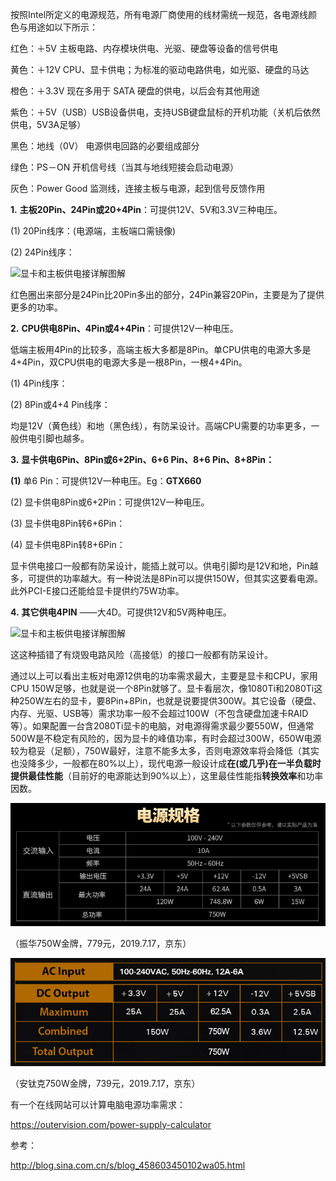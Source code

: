按照Intel所定义的电源规范，所有电源厂商使用的线材需统一规范，各电源线颜色与用途如以下所示：

红色：＋5V 主板电路、内存模块供电、光驱、硬盘等设备的信号供电

黄色：＋12V CPU、显卡供电；为标准的驱动电路供电，如光驱、硬盘的马达

橙色：＋3.3V 现在多用于 SATA 硬盘的供电，以后会有其他用途

紫色：＋5V（USB）USB设备供电，支持USB键盘鼠标的开机功能（关机后依然供电，5V3A足够）

黑色：地线（0V） 电源供电回路的必要组成部分

绿色：PS－ON 开机信号线（当其与地线短接会启动电源）

灰色：Power Good 监测线，连接主板与电源，起到信号反馈作用



**1.**     **主板20Pin、24Pin或20+4Pin**：可提供12V、5V和3.3V三种电压。

(1)   20Pin线序：(电源端，主板端口需镜像)

(2)   24Pin线序：

![显卡和主板供电接详解图解](http://s15.sinaimg.cn/mw690/001gW8FDty70kCahTR40e&690)

红色圈出来部分是24Pin比20Pin多出的部分，24Pin兼容20Pin，主要是为了提供更多的功率。



**2.**     **CPU供电8Pin、4Pin或4+4Pin**：可提供12V一种电压。

低端主板用4Pin的比较多，高端主板大多都是8Pin。单CPU供电的电源大多是4+4Pin，双CPU供电的电源大多是一根8Pin，一根4+4Pin。

(1)   4Pin线序：

(2)   8Pin或4+4 Pin线序：

均是12V（黄色线）和地（黑色线），有防呆设计。高端CPU需要的功率更多，一般供电引脚也越多。



**3.**     **显卡供电6Pin、8Pin或6+2Pin、6+6 Pin、8+6 Pin、8+8Pin：**

**(1)**  单6 Pin：可提供12V一种电压。Eg：**GTX660**

(2)   显卡供电8Pin或6+2Pin：可提供12V一种电压。

(3)   显卡供电8Pin转6+6Pin：

(4)   显卡供电8Pin转8+6Pin：

显卡供电接口一般都有防呆设计，能插上就可以。供电引脚均是12V和地，Pin越多，可提供的功率越大。有一种说法是8Pin可以提供150W，但其实这要看电源。此外PCI-E接口还能给显卡提供约75W功率。



**4.**  **其它供电4PIN** ——大4D。可提供12V和5V两种电压。

![显卡和主板供电接详解图解](http://s12.sinaimg.cn/mw690/001gW8FDty70kChinoL1b&690)

这这种插错了有烧毁电路风险（高接低）的接口一般都有防呆设计。



通过以上可以看出主板对电源12供电的功率需求最大，主要是显卡和CPU，家用CPU 150W足够，也就是说一个8Pin就够了。显卡看层次，像1080Ti和2080Ti这种250W左右的显卡，要8Pin+8Pin，也就是说要提供300W。其它设备（硬盘、内存、光驱、USB等）需求功率一般不会超过100W（不包含硬盘加速卡RAID等）。如果配置一台含2080Ti显卡的电脑，对电源得需求最少要550W，但通常500W是不稳定有风险的，因为显卡的峰值功率，有时会超过300W，650W电源较为稳妥（足额），750W最好，注意不能多太多，否则电源效率将会降低（其实也没降多少，一般都在80%以上），现代电源一般设计成**在(或几乎)在一半负载时提供最佳性能**（目前好的电源能达到90%以上），这里最佳性能指**转换效率**和功率因数。

![振华750W金牌](https://raw.githubusercontent.com/gfjiangly/knowledges/master/assets/%E6%8C%AF%E5%8D%8E750W%E9%87%91%E7%89%8C.png)

（振华750W金牌，779元，2019.7.17，京东）



![安钛克750W金牌](https://raw.githubusercontent.com/gfjiangly/knowledges/master/assets/%E5%AE%89%E9%92%9B%E5%85%8B750W%E9%87%91%E7%89%8C.png)

（安钛克750W金牌，739元，2019.7.17，京东）



有一个在线网站可以计算电脑电源功率需求：

https://outervision.com/power-supply-calculator



参考：

http://blog.sina.com.cn/s/blog_458603450102wa05.html



